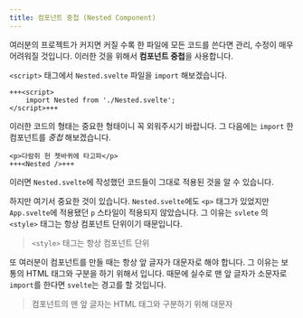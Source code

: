 ```yaml
---
title: 컴포넌트 중첩 (Nested Component)
---
```


여러분의 프로젝트가 커지면 커질 수록 한 파일에 모든 코드를 쓴다면 관리, 수정이 매우 어려워질 것입니다. 이러한 것을 위해서 **컴포넌트 중첩**을 사용합니다.

`<script>` 태그에서 `Nested.svelte` 파일을 `import` 해보겠습니다.

```svelte
+++<script>
	import Nested from './Nested.svelte';
</script>+++
```

이러한 코드의 형태는 중요한 형태이니 꼭 외워주시기 바랍니다. 그 다음에는 `import` 한 컴포넌트를 *중첩* 해보겠습니다.

```svelte
<p>다람쥐 헌 쳇바퀴에 타고파</p>
+++<Nested />+++
```

이러면 `Nested.svelte`에 작성했던 코드들이 그대로 적용된 것을 알 수 있습니다.

하지만 여기서 중요한 것이 있습니다. `Nested.svelte`에도 `<p>` 태그가 있었지만 `App.svelte`에 적용됐던 `p` 스타일이 적용되지 않았습니다. 그 이유는 `svlete` 의 `<style>` 태그는 항상 컴포넌트 단위이기 때문입니다.

> `<style>` 태그는 항상 컴포넌트 단위

또 여러분이 컴포넌트를 만들 때는 항상 앞 글자가 대문자로 해야 합니다. 그 이유는 보통의 HTML 태그와 구분을 하기 위해서 입니다. 때문에 실수로 맨 앞 글자가 소문자로 `import`를 한다면 `svelte`는 경고를 할 것입니다.

> 컴포넌트의 맨 앞 글자는 HTML 태그와 구분하기 위해 대문자
